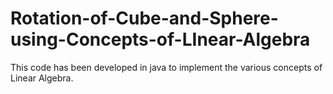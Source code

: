 # Rotation-of-Cube-and-Sphere-using-Concepts-of-LInear-Algebra

This code has been developed in java to implement the various concepts of Linear Algebra.
